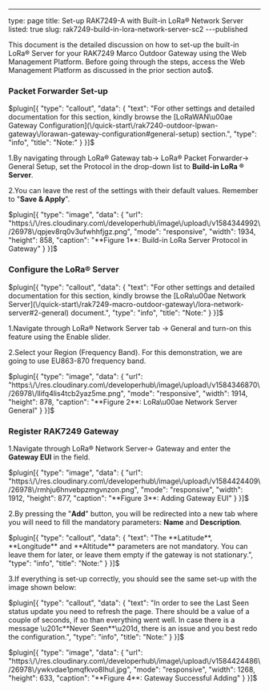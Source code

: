 ---
type: page
title: Set-up RAK7249-A with Built-in LoRa® Network  Server
listed: true
slug: rak7249-build-in-lora-network-server-sc2
---published

This document is the detailed discussion on how to set-up the built-in LoRa® Server for your RAK7249 Marco Outdoor Gateway using the Web Management Platform. Before going through the steps, access the Web Management Platform as discussed in the prior section auto$.

### Packet Forwarder Set-up

$plugin[{
    "type": "callout",
    "data": {
        "text": "For other settings and detailed documentation for this section, kindly browse the [LoRaWAN\u00ae Gateway Configuration](\/quick-start\/rak7240-outdoor-lpwan-gateway\/lorawan-gateway-configuration#general-setup) section.",
        "type": "info",
        "title": "Note:"
    }
}]$

1.By navigating through LoRa® Gateway tab-> LoRa® Packet Forwarder-> General Setup, set the Protocol in the drop-down list to **Build-in LoRa ® Server**.

2.You can leave the rest of the settings with their default values. Remember to "**Save & Apply**".

$plugin[{
    "type": "image",
    "data": {
        "url": "https:\/\/res.cloudinary.com\/developerhub\/image\/upload\/v1584344992\/26978\/qpjev8rq0v3ufwhhfjgz.png",
        "mode": "responsive",
        "width": 1934,
        "height": 858,
        "caption": "**Figure 1**: Build-in LoRa Server Protocol in Gateway"
    }
}]$

### Configure the LoRa® Server

$plugin[{
    "type": "callout",
    "data": {
        "text": "For other settings and detailed documentation for this section, kindly browse the [LoRa\u00ae Network Server](\/quick-start\/rak7249-macro-outdoor-gateway\/lora-network-server#2-general) document.",
        "type": "info",
        "title": "Note:"
    }
}]$

1.Navigate through LoRa® Network Server tab -> General and turn-on this feature using the Enable slider.

2.Select your Region (Frequency Band). For this demonstration, we are going to use EU863-870 frequency band.

$plugin[{
    "type": "image",
    "data": {
        "url": "https:\/\/res.cloudinary.com\/developerhub\/image\/upload\/v1584346870\/26978\/llifq4lis4tcb2yaz5me.png",
        "mode": "responsive",
        "width": 1914,
        "height": 878,
        "caption": "**Figure 2**: LoRa\u00ae Network Server General"
    }
}]$

### Register RAK7249 Gateway

1.Navigate through LoRa® Network Server-> Gateway and enter the **Gateway EUI** in the field.

$plugin[{
    "type": "image",
    "data": {
        "url": "https:\/\/res.cloudinary.com\/developerhub\/image\/upload\/v1584424409\/26978\/rmhju6hnvebpzmgvnzon.png",
        "mode": "responsive",
        "width": 1912,
        "height": 877,
        "caption": "**Figure 3**: Adding Gateway EUI"
    }
}]$

2.By pressing the "**Add**" button, you will be redirected into a new tab where you will need to fill the mandatory parameters: **Name** and **Description**.

$plugin[{
    "type": "callout",
    "data": {
        "text": "The **Latitude**, **Longitude** and **Altitude** parameters are not mandatory. You can leave them for later, or leave them empty if the gateway is not stationary.",
        "type": "info",
        "title": "Note:"
    }
}]$

3.If everything is set-up correctly, you should see the same set-up with the image shown below:

$plugin[{
    "type": "callout",
    "data": {
        "text": "In order to see the Last Seen status update you need to refresh the page. There should be a value of a couple of seconds, if so than everything went well. In case there is a message \u201c**Never Seen**\u201d, there is an issue and you best redo the configuration.",
        "type": "info",
        "title": "Note:"
    }
}]$

$plugin[{
    "type": "image",
    "data": {
        "url": "https:\/\/res.cloudinary.com\/developerhub\/image\/upload\/v1584424486\/26978\/ywkvdae1pmqfkvo8lhul.jpg",
        "mode": "responsive",
        "width": 1268,
        "height": 633,
        "caption": "**Figure 4**: Gateway Successful Adding"
    }
}]$


